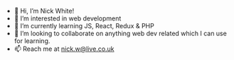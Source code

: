 - 👋 Hi, I’m Nick White!
- 👀 I’m interested in web development
- 🌱 I’m currently learning JS, React, Redux & PHP
- 💞️ I’m looking to collaborate on anything web dev related which I can use for learning.
- 📫 Reach me at nick.w@live.co.uk

<!---
KaePistachio/KaePistachio is a ✨ special ✨ repository because its `README.md` (this file) appears on your GitHub profile.
You can click the Preview link to take a look at your changes.
--->
